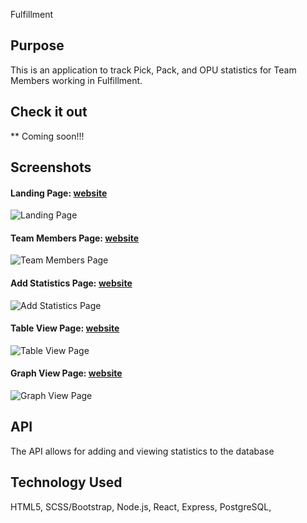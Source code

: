 Fulfillment

## Purpose

This is an application to track Pick, Pack, and OPU statistics for Team Members working in Fulfillment.

## Check it out

** Coming soon!!!

## Screenshots
#### Landing Page: [website](website-link)
![Landing Page](path-to-image)

#### Team Members Page: [website](website-link)
![Team Members Page](path-to-image)

#### Add Statistics Page: [website](website-link)
![Add Statistics Page](path-to-image)

#### Table View Page: [website](website-link)
![Table View Page](path-to-image)

#### Graph View Page: [website](website-link)
![Graph View Page](path-to-image)

## API
The API allows for adding and viewing statistics to the database

## Technology Used
HTML5, SCSS/Bootstrap, Node.js, React, Express, PostgreSQL, 